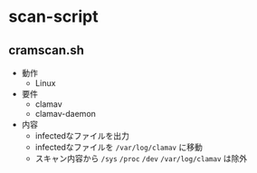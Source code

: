 # scan-script

## cramscan.sh
* 動作
  - Linux
* 要件
  - clamav
  - clamav-daemon
* 内容
  - infectedなファイルを出力
  - infectedなファイルを `/var/log/clamav` に移動
  - スキャン内容から `/sys` `/proc` `/dev` `/var/log/clamav` は除外
